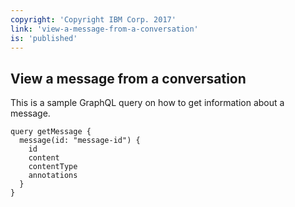 ```yaml
---
copyright: 'Copyright IBM Corp. 2017'
link: 'view-a-message-from-a-conversation'
is: 'published'
---
```

## View a message from a conversation

This is a sample GraphQL query on how to get information about a message.

```
query getMessage {
  message(id: "message-id") {
    id
    content
    contentType
    annotations
  }
}
```
